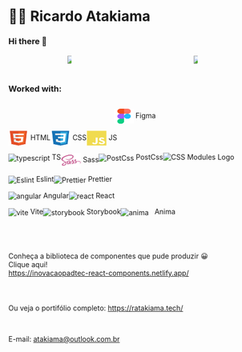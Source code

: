 # :man_technologist: Ricardo Atakiama 

### Hi there 👋

<!--
**Naneshoru/Naneshoru** is a ✨ _special_ ✨ repository because its `README.md` (this file) appears on your GitHub profile.


- 🔭 I’m currently working on ... <br>
  Using my 3-year Architecture grad experience to connect with the Front-end web development (1-year Angular experience)

- 🌱 I’m currently learning ... <br>
  starting React Framework (01/2022)
  
- 👯 I’m looking to collaborate on ... <br>
  Angular/React framework projects 

- 💬 Ask me about ...
  how I contributed for a school project to create a Homestay webpage (2020) <br> 
  The first idea: https://marvelapp.com/prototype/aggidd3/screen/69192331 <br>
  The repository: https://github.com/Room4You-BSI <br>
  The page: http://dev-room4you.frontend.s3-website.us-east-2.amazonaws.com/home <br>
  
  My three main React projects in the initial months of 2022 <br>
  -https://atakiama-cadastro-de-curriculo.netlify.app/ <br>
  -https://atakiama-video-aulas-redux.netlify.app/ <br>
  -https://atakiama-catalogo-de-produtos.netlify.app/ <br>

- 📫 How to reach me: ... <br>
  Send me an e-mail at atakiama@usp.br or whatsapp (16)99464-3295

- ⚡ Fun fact: ... <br>
“You have power over your mind - not outside events" Marco Aurélio
-->
<div style="display: flex; justify-content: space-around" >
  <a>
    <img src="https://github-readme-stats.vercel.app/api?username=Naneshoru&show_icons=true&theme=radical" style="max-width: 50%" align="center" height="180em"/>
  </ a>
  <a>
    <img src="https://github-readme-stats.vercel.app/api/top-langs/?username=naneshoru&layout=compact&theme=radical&exclude_repo=trabalhos" style="max-width: 50%" align="center" height="180em" />
  </ a>
</div><br>

### Worked with:
<div style="display: flex;flex-direction: column;gap: 8px;">

  <p style="text-align: center;">
     <img align="center" alt="figma" height="30" width="40" src="https://raw.githubusercontent.com/devicons/devicon/9f4f5cdb393299a81125eb5127929ea7bfe42889/icons/figma/figma-original.svg">
     Figma
  </p>

  <p style="display: flex;">
    <span style="text-align: center;">
     <img align="center" alt="html" height="30" width="40" src="https://raw.githubusercontent.com/devicons/devicon/master/icons/html5/html5-original.svg">
     HTML
    </span>
  
   <span style="text-align: center;">
      <img align="center" alt="css" height="30" width="40" src="https://raw.githubusercontent.com/devicons/devicon/master/icons/css3/css3-original.svg">  
      CSS
    </span>
  
   <span style="text-align: center;">
     <img align="center" alt="js" height="30" width="40" src="https://raw.githubusercontent.com/devicons/devicon/master/icons/javascript/javascript-plain.svg">  
     JS
    </span>
  </p>

  <p style="display: flex;">
  <span style="text-align: center;">
   <img align="center" alt="typescript" height="30" width="40" src="https://cdn.jsdelivr.net/gh/devicons/devicon/icons/typescript/typescript-original.svg">
   TS
  </span>
    
  <span style="text-align: center;">
    <img align="center" alt="sass" height="30" width="40" src="https://raw.githubusercontent.com/devicons/devicon/9f4f5cdb393299a81125eb5127929ea7bfe42889/icons/sass/sass-original.svg">
    Sass
  </span>
  
  <span style="text-align: center;">
    <img align="center" alt="PostCss" height="30" width="40" src="https://cdn.jsdelivr.net/gh/devicons/devicon@latest/icons/postcss/postcss-original.svg">
    PostCss
  </span>

<span >
  <img alt="CSS Modules Logo" align="top" height="25" src="https://img.shields.io/badge/%E2%80%8B-CSS%20Modules-f5f5f5?style=flat&logo=css-modules&logoColor=white" />
</span>
  

  </p>

  <p style="display: flex;">
  <span style="text-align: center;">
    <img align="center" alt="Eslint" height="30" width="40" src="https://cdn.jsdelivr.net/gh/devicons/devicon@latest/icons/eslint/eslint-original.svg" />
    Eslint
  </span>

  <span style="text-align: center;">
    <img align="center" alt="Prettier" height="30" src="https://prettier.io/icon.png">    
    Prettier
  </span>
  </p>
   
  <p style="display: flex;">
   <span style="text-align: center;">
 <img align="center" alt="angular" width="40" src="https://cdn.jsdelivr.net/gh/devicons/devicon/icons/angularjs/angularjs-original.svg">
    Angular
  </span>

  <span style="text-align: center;">
   <img align="center" alt="react" height="30" src="https://cdn.jsdelivr.net/gh/devicons/devicon@latest/icons/react/react-original.svg" /> 
    React
  </span>
  </p>
  
  <p style="display: flex;">
  <span style="text-align: center;">
   <img align="center" alt="vite" height="30" width="40" src="https://cdn.jsdelivr.net/gh/devicons/devicon@latest/icons/vitejs/vitejs-original.svg" />
   Vite
  </span>

  <span style="text-align: center;">
     <img align="center" alt="storybook" height="30" width="40" src="https://cdn.jsdelivr.net/gh/devicons/devicon@latest/icons/storybook/storybook-original.svg" />
      Storybook
  </span>

  <span style="text-align: center;">
   <img align="center" alt="anima" height="24" src="https://www.wappalyzer.com/images/icons/Anima.svg" /> &nbsp;
    Anima
  </span>
  </p>

<br><br>
  Conheça a biblioteca de componentes que pude produzir 😀<br>
  Clique aqui!<br>
  https://inovacaopadtec-react-components.netlify.app/
  <br><br>

  Ou veja o portifólio completo:
  https://ratakiama.tech/
</div><br>
          
E-mail: atakiama@outlook.com.br<br>

